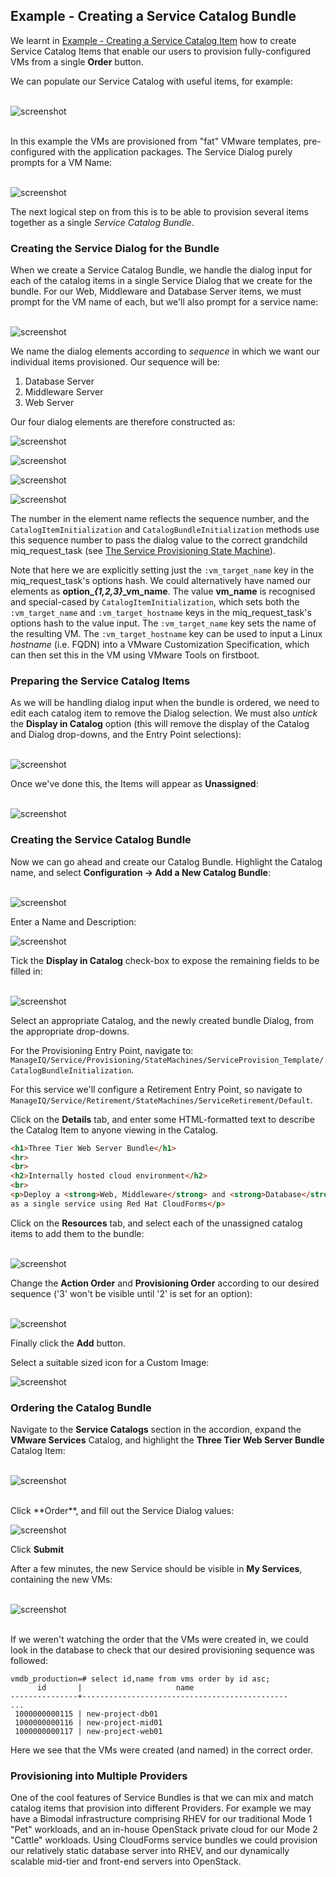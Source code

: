 ## Example - Creating a Service Catalog Bundle

We learnt in [Example - Creating a Service Catalog Item](creating_a_service_item.md) how to create Service Catalog Items that enable our users to provision fully-configured VMs from a single **Order** button.

We can populate our Service Catalog with useful items, for example:
<br> <br>

![screenshot](images/screenshot36.png)

<br>
In this example the VMs are provisioned from "fat" VMware templates, pre-configured with the application packages. The Service Dialog purely prompts for a VM Name:
<br> <br>

![screenshot](images/screenshot38.png)


The next logical step on from this is to be able to provision several items together as a single _Service Catalog Bundle_.

### Creating the Service Dialog for the Bundle

When we create a Service Catalog Bundle, we handle the dialog input for each of the catalog items in a single Service Dialog that we create for the bundle. For our Web, Middleware and Database Server items, we must prompt for the VM name of each, but we'll also prompt for a service name:
<br> <br>

![screenshot](images/screenshot37.png)

We name the dialog elements according to _sequence_ in which we want our individual items provisioned. Our sequence will be:

1. Database Server
2. Middleware Server
3. Web Server

Our four dialog elements are therefore constructed as:

![screenshot](images/screenshot39.png)

![screenshot](images/screenshot40.png)

![screenshot](images/screenshot41.png)

![screenshot](images/screenshot42.png)

The number in the element name reflects the sequence number, and the `CatalogItemInitialization` and `CatalogBundleInitialization` methods use this sequence number to pass the dialog value to the correct grandchild miq\_request\_task (see [The Service Provisioning State Machine](state_machine.md)).

Note that here we are explicitly setting just the `:vm_target_name` key in the miq\_request\_task's options hash. We could alternatively have named our elements as **option\__{1,2,3}_\_vm_name**. The value **vm\_name** is recognised and special-cased by `CatalogItemInitialization`, which sets both the `:vm_target_name` and `:vm_target_hostname` keys in the miq\_request\_task's options hash to the value input. The `:vm_target_name` key sets the name of the resulting VM. The `:vm_target_hostname` key can be used to input a Linux _hostname_ (i.e. FQDN) into a VMware Customization Specification, which can then set this in the VM using VMware Tools on firstboot.

### Preparing the Service Catalog Items

As we will be handling dialog input when the bundle is ordered, we need to edit each catalog item to remove the Dialog selection. We must also _untick_ the **Display in Catalog** option (this will remove the display of the Catalog and Dialog drop-downs, and the Entry Point selections):
<br> <br>

![screenshot](images/screenshot43.png)

Once we've done this, the Items will appear as **Unassigned**:
<br> <br>

![screenshot](images/screenshot44.png)

### Creating the Service Catalog Bundle
Now we can go ahead and create our Catalog Bundle. Highlight the Catalog name, and select **Configuration -> Add a New Catalog Bundle**:
<br> <br>

![screenshot](images/screenshot45.png)

Enter a Name and Description:

![screenshot](images/screenshot46.png)

Tick the **Display in Catalog** check-box to expose the remaining fields to be filled in:
<br><br>

![screenshot](images/screenshot47.png)

Select an appropriate Catalog, and the newly created bundle Dialog, from the appropriate drop-downs. 

For the Provisioning Entry Point, navigate to: `ManageIQ/Service/Provisioning/StateMachines/ServiceProvision_Template/CatalogBundleInitialization`. 

For this service we'll configure a Retirement Entry Point, so navigate to `ManageIQ/Service/Retirement/StateMachines/ServiceRetirement/Default`.


Click on the **Details** tab, and enter some HTML-formatted text to describe the Catalog Item to anyone viewing in the Catalog. 

```html
<h1>Three Tier Web Server Bundle</h1>  
<hr>  
<br>  
<h2>Internally hosted cloud environment</h2>  
<br>  
<p>Deploy a <strong>Web, Middleware</strong> and <strong>Database</strong> server together 
as a single service using Red Hat CloudForms</p>
```

Click on the **Resources** tab, and select each of the unassigned catalog items to add them to the bundle:
<br><br>

![screenshot](images/screenshot48.png)

Change the **Action Order** and **Provisioning Order** according to our desired sequence ('3' won't be visible until '2' is set for an option):
<br><br>

![screenshot](images/screenshot49.png)

Finally click the **Add** button.

Select a suitable sized icon for a Custom Image:

![screenshot](images/screenshot50.png)

### Ordering the Catalog Bundle

Navigate to the **Service Catalogs** section in the accordion, expand the **VMware Services** Catalog, and highlight the **Three Tier Web Server Bundle** Catalog Item:
<br><br>

![screenshot](images/screenshot51.png)

<br>
Click **Order**, and fill out the Service Dialog values:

![screenshot](images/screenshot52.png)

Click **Submit**

After a few minutes, the new Service should be visible in **My Services**, containing the new VMs:
<br><br>

![screenshot](images/screenshot53.png)

<br>
If we weren't watching the order that the VMs were created in, we could look in the database to check that our desired provisioning sequence was followed:

```
vmdb_production=# select id,name from vms order by id asc;
      id       |                     name
---------------+----------------------------------------------
...
 1000000000115 | new-project-db01
 1000000000116 | new-project-mid01
 1000000000117 | new-project-web01
```

Here we see that the VMs were created (and named) in the correct order.

### Provisioning into Multiple Providers

One of the cool features of Service Bundles is that we can mix and match catalog items that provision into different Providers. For example we may have a Bimodal infrastructure comprising RHEV for our traditional Mode 1 "Pet" workloads, and an in-house OpenStack private cloud for our Mode 2 "Cattle" workloads. Using CloudForms service bundles we could provision our relatively static database server into RHEV, and our dynamically scalable mid-tier and front-end servers into OpenStack.


